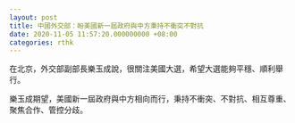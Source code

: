 ```yaml
---
layout: post
title: 中國外交部：盼美國新一屆政府與中方秉持不衝突不對抗
date: 2020-11-05 11:57:20.000000000 +08:00
categories: rthk
---
```


在北京，外交部副部長樂玉成說，很關注美國大選，希望大選能夠平穩、順利舉行。

樂玉成期望，美國新一屆政府與中方相向而行，秉持不衝突、不對抗、相互尊重、聚焦合作、管控分歧。

